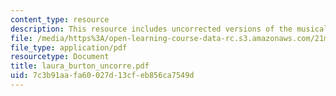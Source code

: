 ```yaml
---
content_type: resource
description: This resource includes uncorrected versions of the musical rhythms.
file: /media/https%3A/open-learning-course-data-rc.s3.amazonaws.com/21m-302-harmony-and-counterpoint-ii-spring-2005/7c3b91aafa60027d13cfeb856ca7549d_laura_burton_uncorre.pdf
file_type: application/pdf
resourcetype: Document
title: laura_burton_uncorre.pdf
uid: 7c3b91aa-fa60-027d-13cf-eb856ca7549d
---
```

